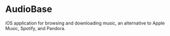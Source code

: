 # AudioBase
iOS application for browsing and downloading music, an alternative to Apple Music, Spotify, and Pandora.

